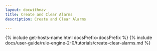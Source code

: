 ```yaml
---
layout: docwithnav
title: Create and Clear Alarms
description: Create and Clear Alarms

---
```


{% include get-hosts-name.html docsPrefix=docsPrefix %}
{% include docs/user-guide/rule-engine-2-0/tutorials/create-clear-alarms.md %}